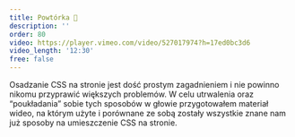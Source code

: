 ```yaml
---
title: Powtórka 🔄️
description: ''
order: 80
video: https://player.vimeo.com/video/527017974?h=17ed0bc3d6
video_length: '12:30'
free: false
---
```


Osadzanie CSS na stronie jest dość prostym zagadnieniem i nie powinno nikomu przyprawić większych problemów. W celu utrwalenia oraz “poukładania” sobie tych sposobów w głowie przygotowałem materiał wideo, na którym użyte i porównane ze sobą zostały wszystkie znane nam już sposoby na umieszczenie CSS na stronie.
